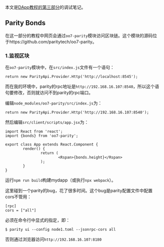 本文是[DApp教程的第三部分](https://github.com/wbwangk/wbwangk.github.io/blob/master/Parity/Tutorial-Part-3.md)的调试笔记。

## Parity Bonds

在这一部分的教程中网页会通过`oo7-parity`模块访问区块链。这个模块的源码位于https://github.com/paritytech/oo7-parity。

### 1.监视区块
在`oo7-parity`模块中，在`src/index.js`文件有一个语句：
```
return new ParityApi.Provider.Http('http://localhost:8545');
```
而在我的环境中，parity的rpc地址是`http://192.168.16.107:8540`，所以这个语句要修改，否则就访问不到parity的rpc端口。

编辑`node_modules/oo7-parity/src/index.js`为：
```
return new ParityApi.Provider.Http('http://192.168.16.107:8540');
```
然后编辑`src/client/scripts/app.jsx`为：
```
import React from 'react';
import {bonds} from 'oo7-parity';

export class App extends React.Component {
        render() {
                return (
                        <Rspan>{bonds.height}</Rspan>
                );
        }
}
```
运行`npm run build`构建mydapp（或执行`npx webpack`）。

这里碰到一个parity的bug，花了很多时间。这个bug是parity配置文件中配置cors不管用：
```
[rpc]
cors = ["all"]
```
必须在命令行中显式的指定，即：
```
$ parity ui --config node1.toml --jsonrpc-cors all
```
否则通过浏览器访问`http://192.168.16.107:8180`
